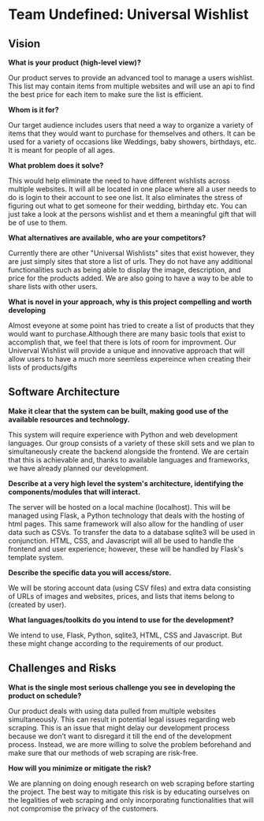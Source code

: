 # Team Undefined: Universal Wishlist

## Vision

**What is your product (high-level view)?**

Our product serves to provide an advanced tool to manage a users wishlist. This list may contain items from multiple websites and will use an api to find the best price for each item to make sure the list is efficient.

**Whom is it for?**

Our target audience includes users that need a way to organize a variety of items that they would want to purchase for themselves and others. It can be used for a variety of occasions like Weddings, baby showers, birthdays, etc. It is meant for people of all ages.

**What problem does it solve?**

This would help eliminate the need to have different wishlists across multiple websites. It will all be located in one place where all a user needs to do is login to their account to see one list. It also eliminates the stress of figuring out what to get someone for their wedding, birthday etc. You can just take a look at the persons wishlist and et them a meaningful gift that will be of use to them.

**What alternatives are available, who are your competitors?**

Currently there are other "Universal Wishlists" sites that exist however, they are just simply sites that store a list of urls. They do not have any additional functionalities such as being able to display the image, description, and price for the products added. We are also going to have a way to be able to share lists with other users.

**What is novel in your approach, why is this project compelling and worth developing**

Almost eveyone at some point has tried to create a list of products that they would want to purchase.Although there are many basic tools that exist to accomplish that, we feel that there is lots of room for improvment. Our Univerval Wishlist will provide a unique and innovative approach that will allow users to have a much more seemless expereince when creating their lists of products/gifts

## Software Architecture
**Make it clear that the system can be built, making good use of the available resources and technology.**

This system will require experience with Python and web development languages. Our group consists of a variety of these skill sets and we plan to simultaneously create the backend alongside the frontend. We are certain that this is achievable and, thanks to available languages and frameworks, we have already planned our development. 

**Describe at a very high level the system's architecture, identifying the components/modules that will interact.**

The server will be hosted on a local machine (localhost). This will be managed using Flask, a Python technology that deals with the hosting of html pages. This same framework will also allow for the handling of user data such as CSVs. To transfer the data to a database sqlite3 will be used in conjunction. HTML, CSS, and Javascript will all be used to handle the frontend and user experience; however, these will be handled by Flask's template system.

**Describe the specific data you will access/store.**

We will be storing account data (using CSV files) and extra data consisting of URLs of images and websites, prices, and lists that items belong to (created by user).

**What languages/toolkits do you intend to use for the development?**

We intend to use, Flask, Python, sqlite3, HTML, CSS and Javascript. But these might change according to the requirements of our product.

## Challenges and Risks

**What is the single most serious challenge you see in developing the product on schedule?**

Our product deals with using data pulled from multiple websites simultaneously. This can result in potential legal issues regarding web scraping. This is an issue that might delay our development process because we don’t want to disregard it till the end of the development process. Instead, we are more willing to solve the problem beforehand and make sure that our methods of web scraping are risk-free.

**How will you minimize or mitigate the risk?**

We are planning on doing enough research on web scraping before starting the project. The best way to mitigate this risk is by educating ourselves on the legalities of web scraping and only incorporating functionalities that will not compromise the privacy of the customers.

